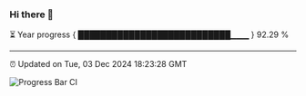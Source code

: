 ### Hi there 👋

⏳ Year progress { ███████████████████████████▁▁▁ } 92.29 %

---

⏰ Updated on Tue, 03 Dec 2024 18:23:28 GMT

![Progress Bar CI](https://github.com/liununu/liununu/workflows/Progress%20Bar%20CI/badge.svg)
